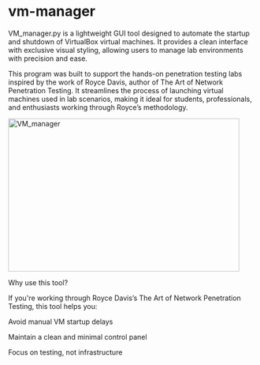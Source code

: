 # vm-manager
VM_manager.py is a lightweight GUI tool designed to automate the startup and shutdown of VirtualBox
virtual machines. It provides a clean interface with exclusive visual styling, allowing users to manage 
lab environments with precision and ease.

This program was built to support the hands-on penetration testing labs inspired by the work of Royce Davis,
author of The Art of Network Penetration Testing. It streamlines the process of launching virtual machines 
used in lab scenarios, making it ideal for students, professionals, and enthusiasts working through Royce’s methodology.

<img width="469" height="310" alt="VM_manager" src="https://github.com/user-attachments/assets/1f2e62c4-fa21-4d5f-9ae2-314ba5fdeee6" />


Why use this tool?

If you're working through Royce Davis’s The Art of Network Penetration Testing, this tool helps you:

Avoid manual VM startup delays

Maintain a clean and minimal control panel

Focus on testing, not infrastructure
